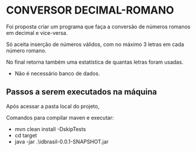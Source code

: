 # CONVERSOR DECIMAL-ROMANO

Foi proposta criar um programa que faça a conversão de números romanos em decimal e vice-versa.

Só aceita inserção de números válidos, com no máximo 3 letras em cada número romano.

No final retorna também uma estatística de quantas letras foram usadas.

* Não é necessário banco de dados.

## Passos a serem executados na máquina 
Após acessar a pasta local do projeto,

Comandos para compilar maven e executar:
 - mvn clean install -DskipTests
 - cd target
 - java -jar .\idbrasil-0.0.1-SNAPSHOT.jar
